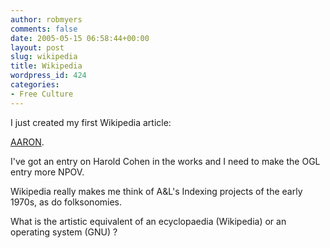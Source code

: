 ```yaml
---
author: robmyers
comments: false
date: 2005-05-15 06:58:44+00:00
layout: post
slug: wikipedia
title: Wikipedia
wordpress_id: 424
categories:
- Free Culture
---
```


I just created my first Wikipedia article:  
  
[AARON](http://en.wikipedia.org/wiki/AARON).  
  
I've got an entry on Harold Cohen in the works and I need to make the OGL entry more NPOV.  
  
Wikipedia really makes me think of A&L's Indexing projects of the early 1970s, as do folksonomies.  
  
What is the artistic equivalent of an ecyclopaedia (Wikipedia) or an operating system (GNU) ?

  



